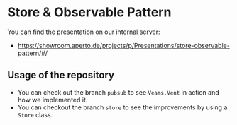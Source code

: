 # Store & Observable Pattern

You can find the presentation on our internal server:

- https://showroom.aperto.de/projects/p/Presentations/store-observable-pattern/#/


## Usage of the repository

- You can check out the branch `pubsub` to see `Veams.Vent` in action and how we implemented it.
- You can checkout the branch `store` to see the improvements by using a `Store` class.